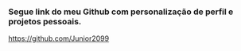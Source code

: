 ### Segue link do meu Github com personalização de perfil e projetos pessoais.

https://github.com/Junior2099
